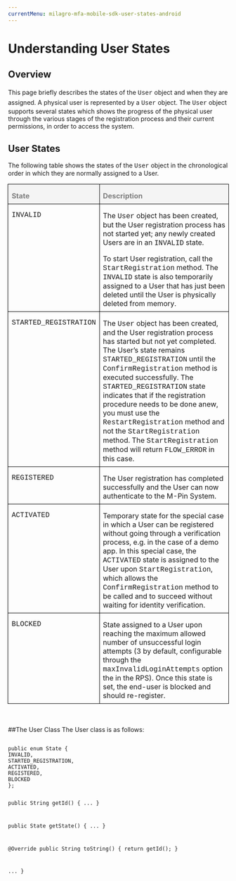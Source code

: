 ```yaml
---
currentMenu: milagro-mfa-mobile-sdk-user-states-android
---
```


<div id="generated-toc" class="generate_from_h2"></div>


<h1>Understanding User States</h1>
<h2>Overview</h2>
<p class="MsoNormal">This page briefly describes the <span style="line-height: 19.2000007629395px;">states</span><span style="line-height: 19.2000007629395px;"> of </span><span style="line-height: 1.6em;">the </span><span class="CVXCodeinText" style="line-height: 1.6em;"><span style="font-family: 'Courier New';">User</span></span><span style="line-height: 1.6em;"> object and when they are assigned. </span>A physical user is represented by a <span class="CVXCodeinText"><span style="font-family: 'Courier New';">User</span></span> object. The <span class="CVXCodeinText"><span style="font-family: 'Courier New';">User</span></span> object supports several states which shows the progress of the physical user through the various stages of the registration process and their current permissions, in order to access the system.</p>

<h2>User States</h2>
<p class="MsoNormal">The following table shows the states of the <span class="CVXCodeinText"><span style="font-family: 'Courier New';">User</span></span> object in the chronological order in which they are normally assigned to a User.</p>

<table class="MsoNormalTable" style="margin-left: -.4pt; border-collapse: collapse;" border="0" cellspacing="0" cellpadding="0">
<tbody>
<tr>
<td style="border: solid windowtext 1.0pt; background: #F4F4F4; padding: 0in 5.75pt 0in 5.75pt;" valign="top">
<p class="MsoNormal" style="margin-bottom: 6.0pt; line-height: normal;"><b><span style="color: #7f7f7f;">State</span></b></p>
</td>
<td style="border: solid windowtext 1.0pt; border-left: none; background: #F4F4F4; padding: 0in 5.4pt 0in 5.4pt;" valign="top">
<p class="MsoNormal" style="margin-bottom: 6.0pt; line-height: normal;"><b><span style="color: #7f7f7f;">Description</span></b></p>
</td>
</tr>
<tr>
<td style="border: solid windowtext 1.0pt; border-top: none; padding: 0in 5.75pt 0in 5.75pt;" valign="top">
<p class="CVXAPIDefinitionNoHighlight"><span style="font-family: 'Courier New';">INVALID</span></p>
</td>
<td style="border-top: none; border-left: none; border-bottom: solid windowtext 1.0pt; border-right: solid windowtext 1.0pt; padding: 0in 5.4pt 0in 5.4pt;" valign="top">
<p class="MsoNormal" style="margin-bottom: 6.0pt; line-height: normal;">The <span class="CVXCodeinText"><span style="font-family: 'Courier New';">User</span></span> object has been created, but the User registration process has not started yet; any newly created Users are in an <span class="CVXCodeinText"><span style="font-family: 'Courier New';">INVALID</span></span> state.</p>
<p class="MsoNormal" style="margin-bottom: 6.0pt; line-height: normal;">To start User registration, call the <span class="CVXCodeinText"><span style="font-family: 'Courier New';">StartRegistration</span></span> method. The <span class="CVXCodeinText"><span style="font-family: 'Courier New';">INVALID</span></span> state is also temporarily assigned to a User that has just been deleted until the User is physically deleted from memory.</p>
</td>
</tr>
<tr>
<td style="border: solid windowtext 1.0pt; border-top: none; padding: 0in 5.75pt 0in 5.75pt;" valign="top">
<p class="CVXAPIDefinitionNoHighlight"><span style="font-family: 'Courier New';">STARTED_REGISTRATION</span></p>
</td>
<td style="border-top: none; border-left: none; border-bottom: solid windowtext 1.0pt; border-right: solid windowtext 1.0pt; padding: 0in 5.4pt 0in 5.4pt;" valign="top">
<p class="MsoNormal" style="margin-bottom: 6.0pt; line-height: normal;">The <span class="CVXCodeinText"><span style="font-family: 'Courier New';">User</span></span> object has been created, and the User registration process has started but not yet completed. The User’s state remains <span class="CVXCodeinText"><span style="font-family: 'Courier New';">STARTED_REGISTRATION</span></span> until the<span class="CVXCodeinText"><span style="font-family: 'Courier New';"> ConfirmRegistration</span></span> method is executed successfully. The <span class="CVXCodeinText"><span style="font-family: 'Courier New';">STARTED_REGISTRATION</span></span> state indicates that if the registration procedure needs to be done anew, you must use the <span class="CVXCodeinText"><span style="font-family: 'Courier New';">RestartRegistration</span></span> method and not the <span class="CVXCodeinText"><span style="font-family: 'Courier New';">StartRegistration</span></span> method. The <span class="CVXCodeinText"><span style="font-family: 'Courier New';">StartRegistration</span></span> method will return <span class="CVXCodeinText"><span style="font-family: 'Courier New';">FLOW_ERROR</span></span> in this case.</p>
</td>
</tr>
<tr>
<td style="border: solid windowtext 1.0pt; border-top: none; padding: 0in 5.75pt 0in 5.75pt;" valign="top">
<p class="CVXAPIDefinitionNoHighlight"><span style="font-family: 'Courier New';">REGISTERED</span></p>
</td>
<td style="border-top: none; border-left: none; border-bottom: solid windowtext 1.0pt; border-right: solid windowtext 1.0pt; padding: 0in 5.4pt 0in 5.4pt;" valign="top">
<p class="MsoNormal" style="margin-bottom: 6.0pt; line-height: normal;">The User registration has completed successfully and the User can now authenticate to the M-Pin System.</p>
</td>
</tr>
<tr>
<td style="border: solid windowtext 1.0pt; border-top: none; padding: 0in 5.75pt 0in 5.75pt;" valign="top">
<p class="CVXAPIDefinitionNoHighlight"><span style="font-family: 'Courier New';">ACTIVATED</span></p>
</td>
<td style="border-top: none; border-left: none; border-bottom: solid windowtext 1.0pt; border-right: solid windowtext 1.0pt; padding: 0in 5.4pt 0in 5.4pt;" valign="top">
<p class="MsoNormal" style="margin-bottom: 6.0pt; line-height: normal;">Temporary state for the special case in which a User can be registered without going through a verification process, e.g. in the case of a demo app. In this special case, the <span class="CVXCodeinText"><span style="font-family: 'Courier New';">ACTIVATED</span></span> state is assigned to the User upon <span class="CVXCodeinText"><span style="font-family: 'Courier New';">StartRegistration</span></span>, which allows the <span class="CVXCodeinText"><span style="font-family: 'Courier New';">ConfirmRegistration</span></span> method to be called and to succeed without waiting for identity verification.</p>
</td>
</tr>
<tr>
<td style="border: solid windowtext 1.0pt; border-top: none; padding: 0in 5.75pt 0in 5.75pt;" valign="top">
<p class="CVXAPIDefinitionNoHighlight"><span style="font-family: 'Courier New';">BLOCKED</span></p>
</td>
<td style="border-top: none; border-left: none; border-bottom: solid windowtext 1.0pt; border-right: solid windowtext 1.0pt; padding: 0in 5.4pt 0in 5.4pt;" valign="top">
<p class="MsoNormal" style="margin-bottom: 6.0pt; line-height: normal;">State assigned to a User upon reaching the maximum allowed number of unsuccessful login attempts (3 by default, configurable through the <span class="CVXCodeinText"><span style="font-family: 'Courier New';">maxInvalidLoginAttempts</span></span> option the in the RPS). Once this state is set, the end-user is blocked and should re-register.</p>
</td>
</tr>
</tbody>
</table>
</br></br>
##The User Class
The User class is as follows:
<pre>
<code>
public enum State {
INVALID,
STARTED_REGISTRATION,
ACTIVATED,
REGISTERED,
BLOCKED
};

public String getId() {
...
}

public State getState() {
...
}

@Override
public String toString() {
return getId();
}

...
}
</pre>
</code>
